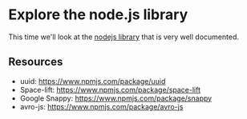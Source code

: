 # Explore the node.js library
This time we'll look at the [nodejs library](https://nodejs.org/dist/latest-v8.x/docs/api/) that is very well documented.

## Resources
- uuid: https://www.npmjs.com/package/uuid
- Space-lift: https://www.npmjs.com/package/space-lift
- Google Snappy: https://www.npmjs.com/package/snappy
- avro-js: https://www.npmjs.com/package/avro-js